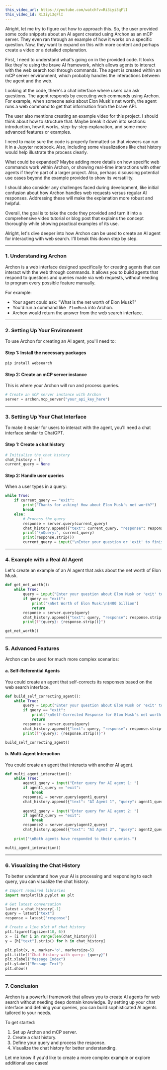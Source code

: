 ```yaml
---
this_video_url: https://youtube.com/watch?v=Ri3iyi3qFlI
this_video_id: Ri3iyi3qFlI
---
```

<think>
Alright, let me try to figure out how to approach this. So, the user provided some code snippets about an AI agent created using Archon as an mCP server. They even ran through an example of how it works on a specific question. Now, they want to expand on this with more content and perhaps create a video or a detailed explanation.

First, I need to understand what's going on in the provided code. It looks like they're using the brave AI framework, which allows agents to interact with the web search tool through commands. The agent is created within an mCP server environment, which probably handles the interactions between the agent and the web.

Looking at the code, there's a chat interface where users can ask questions. The agent responds by executing web commands using Archon. For example, when someone asks about Elon Musk's net worth, the agent runs a web command to get that information from the brave API.

The user also mentions creating an example video for this project. I should think about how to structure that. Maybe break it down into sections: introduction, how it works, step-by-step explanation, and some more advanced features or examples.

I need to make sure the code is properly formatted so that viewers can run it in a Jupyter notebook. Also, including some visualizations like chat history would help illustrate the process clearly.

What could be expanded? Maybe adding more details on how specific web commands work within Archon, or showing real-time interactions with other agents if they're part of a larger project. Also, perhaps discussing potential use cases beyond the example provided to show its versatility.

I should also consider any challenges faced during development, like initial confusion about how Archon handles web requests versus regular AI responses. Addressing these will make the explanation more robust and helpful.

Overall, the goal is to take the code they provided and turn it into a comprehensive video tutorial or blog post that explains the concept thoroughly while showing practical examples of its use.
</think>

Alright, let's dive deeper into how Archon can be used to create an AI agent for interacting with web search. I'll break this down step by step.

---

### 1. **Understanding Archon**
Archon is a web interface designed specifically for creating agents that can interact with the web through commands. It allows you to build agents that respond to questions and queries made via web requests, without needing to program every possible feature manually.

For example:
- Your agent could ask: "What is the net worth of Elon Musk?"
- You'd run a command like ` ElonMusk` into Archon.
- Archon would return the answer from the web search interface.

---

### 2. **Setting Up Your Environment**
To use Archon for creating an AI agent, you'll need to:

#### Step 1: Install the necessary packages
```bash
pip install websearch
```

#### Step 2: Create an mCP server instance
This is where your Archon will run and process queries.

```python
# Create an mCP server instance with Archon
server = archon.mcp_server("your_api_key_here")
```

---

### 3. **Setting Up Your Chat Interface**
To make it easier for users to interact with the agent, you'll need a chat interface similar to ChatGPT.

#### Step 1: Create a chat history
```python
# Initialize the chat history
chat_history = []
current_query = None
```

#### Step 2: Handle user queries
When a user types in a query:
```python
while True:
    if current_query == "exit":
        print("Thanks for asking! How about Elon Musk's net worth?")
        break
    else:
        # Process the query
        response = server.query(current_query)
        chat_history.append({"text": current_query, "response": response})
        print("\nQuery:", current_query)
        print(response.strip())
        current_query = input("\nEnter your question or 'exit' to finish: ")
```

---

### 4. **Example with a Real AI Agent**
Let's create an example of an AI agent that asks about the net worth of Elon Musk.

```python
def get_net_worth():
    while True:
        query = input("Enter your question about Elon Musk or 'exit' to finish: ")
        if query == "exit":
            print("\nNet Worth of Elon Musk:\n$400 billion")
            return
        response = server.query(query)
        chat_history.append({"text": query, "response": response.strip()})
        print(f"{query}: {response.strip()}")

get_net_worth()
```

---

### 5. **Advanced Features**
Archon can be used for much more complex scenarios:

#### a. **Self-Referential Agents**
You could create an agent that self-corrects its responses based on the web search interface.

```python
def build_self_correcting_agent():
    while True:
        query = input("Enter your question about Elon Musk or 'exit' to finish: ")
        if query == "exit":
            print("\nSelf-Corrected Response for Elon Musk's net worth:\n$400 billion")
            return
        response = server.query(query)
        chat_history.append({"text": query, "response": response.strip()})
        print(f"{query}: {response.strip()}")

build_self_correcting_agent()
```

#### b. **Multi-Agent Interaction**
You could create an agent that interacts with another AI agent.

```python
def multi_agent_interaction():
    while True:
        agent1_query = input("Enter query for AI agent 1: ")
        if agent1_query == "exit":
            break
        response1 = server.query(agent1_query)
        chat_history.append({"text": "AI Agent 1", "query": agent1_query, "response": response1.strip()})
        
        agent2_query = input("Enter query for AI agent 2: ")
        if agent2_query == "exit":
            break
        response2 = server.query(agent2_query)
        chat_history.append({"text": "AI Agent 2", "query": agent2_query, "response": response2.strip()})
        
    print("\nBoth agents have responded to their queries.")

multi_agent_interaction()
```

---

### 6. **Visualizing the Chat History**
To better understand how your AI is processing and responding to each query, you can visualize the chat history.

```python
# Import required libraries
import matplotlib.pyplot as plt

# Get latest conversation
latest = chat_history[-1]
query = latest["text"]
response = latest["response"]

# Create a line plot of chat history
plt.figure(figsize=(10, 6))
x = [i for i in range(len(chat_history))]
y = [h["text"].strip() for h in chat_history]

plt.plot(x, y, marker='o', markersize=5)
plt.title(f"Chat History with query: {query}")
plt.xlabel("Message Index")
plt.ylabel("Message Text")
plt.show()
```

---

### 7. **Conclusion**
Archon is a powerful framework that allows you to create AI agents for web search without needing deep domain knowledge. By setting up your chat interface and defining your queries, you can build sophisticated AI agents tailored to your needs.

To get started:
1. Set up Archon and mCP server.
2. Create a chat history.
3. Define your query and process the response.
4. Visualize the chat history for better understanding.

Let me know if you'd like to create a more complex example or explore additional use cases!
